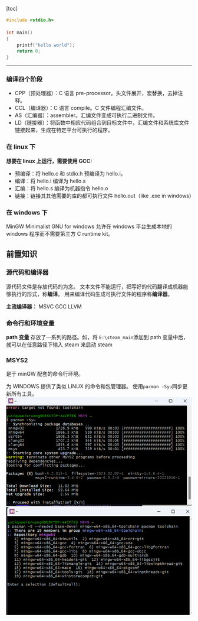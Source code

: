 [toc]



```c
#include <stdio.h>

int main()
{
    printf("hello world");
    return 0;
}
```

---

### 编译四个阶段

- CPP（预处理器）：C 语言 pre-processor。头文件展开，宏替换，去掉注释。
- CCL（编译器）：C 语言 compile。C 文件编程汇编文件。
- AS（汇编器）：assembler。汇编文件变成可执行二进制文件。
- LD（链接器）：将函数中相应代码组合到目标文件中，汇编文件和系统库文件链接起来，生成在特定平台可执行的程序。

### **在 linux 下**

**想要在 linux 上运行，需要使用 GCC:**

- 预编译：将 hello.c 和 stdio.h 预编译为 hello.i。
- 编译：将 hello.i 编译为 hello.s
- 汇编：将 hello.s 编译为机器指令 hello.o
- 链接：链接其其他需要的库的都可执行文件 hello.out（like .exe in windows）

### **在 windows 下**

MinGW
Minimalist GNU for windows
允许在 windows 平台生成本地的 windows 程序而不需要第三方 C runtime kit。

## 前置知识

### 源**代码和编译器**

源代码文件是存放代码的为念。
文本文件不能运行，把写好的代码翻译成机器能够执行的形式，称**编译**。
用来编译代码生成可执行文件的程序称**编译器**。

**主流编译器：**
MSVC
GCC
LLVM

### 命令行和环境变量

**path 变量**
存放了一系列的路径。如，将
`E:\steam_main`添加到 path 变量中后，就可以在任意路径下输入 steam 来启动 steam

### MSYS2

是于 minGW 配套的命令行环境。

为 WINDOWS 提供了类似 LINUX 的命令和包管理器。
使用`pacman -Syu`同步更新所有工具。
![1683957156715](image/index/1683957156715.png)
![1683956615353](image/index/1683956615353.png)
